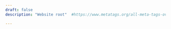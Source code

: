```yaml
---
draft: false
description: "Website root"  #https://www.metatags.org/all-meta-tags-overview/the-important-meta-tags/meta-name-description/

---
```

